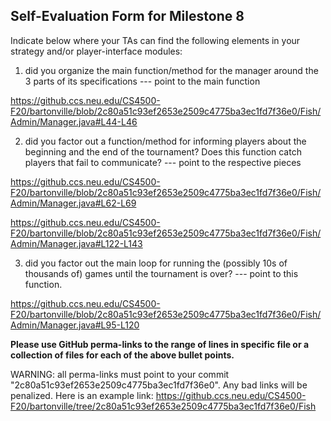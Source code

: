 ## Self-Evaluation Form for Milestone 8

Indicate below where your TAs can find the following elements in your strategy and/or player-interface modules:

1. did you organize the main function/method for the manager around
the 3 parts of its specifications --- point to the main function

https://github.ccs.neu.edu/CS4500-F20/bartonville/blob/2c80a51c93ef2653e2509c4775ba3ec1fd7f36e0/Fish/Admin/Manager.java#L44-L46

2. did you factor out a function/method for informing players about
the beginning and the end of the tournament? Does this function catch
players that fail to communicate? --- point to the respective pieces

https://github.ccs.neu.edu/CS4500-F20/bartonville/blob/2c80a51c93ef2653e2509c4775ba3ec1fd7f36e0/Fish/Admin/Manager.java#L62-L69

https://github.ccs.neu.edu/CS4500-F20/bartonville/blob/2c80a51c93ef2653e2509c4775ba3ec1fd7f36e0/Fish/Admin/Manager.java#L122-L143

3. did you factor out the main loop for running the (possibly 10s of
thousands of) games until the tournament is over? --- point to this
function.

https://github.ccs.neu.edu/CS4500-F20/bartonville/blob/2c80a51c93ef2653e2509c4775ba3ec1fd7f36e0/Fish/Admin/Manager.java#L95-L120

**Please use GitHub perma-links to the range of lines in specific
file or a collection of files for each of the above bullet points.**


  WARNING: all perma-links must point to your commit "2c80a51c93ef2653e2509c4775ba3ec1fd7f36e0".
  Any bad links will be penalized.
  Here is an example link:
    <https://github.ccs.neu.edu/CS4500-F20/bartonville/tree/2c80a51c93ef2653e2509c4775ba3ec1fd7f36e0/Fish>

